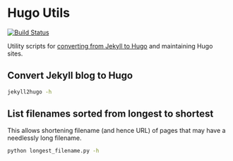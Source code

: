 # Hugo Utils

[![Build Status](https://travis-ci.com/scivision/hugo-utils.svg?branch=master)](https://travis-ci.com/scivision/hugo-utils)

Utility scripts for
[converting from Jekyll to Hugo](https://www.scivision.dev/switch-jekyll-to-hugo/)
and maintaining Hugo sites.

## Convert Jekyll blog to Hugo

```sh
jekyll2hugo -h
```

## List filenames sorted from longest to shortest

This allows shortening filename (and hence URL) of pages that may have a needlessly long filename.

```sh
python longest_filename.py -h
```
